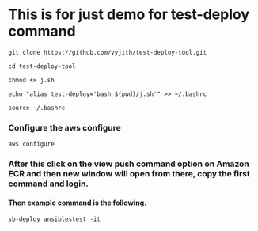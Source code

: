 # This is for just demo for test-deploy command

```
git clone https://github.com/vyjith/test-deploy-tool.git
```
```
cd test-deploy-tool
```
```
chmod +x j.sh
```
```
echo "alias test-deploy='bash $(pwd)/j.sh'" >> ~/.bashrc
```
```
source ~/.bashrc
```
### Configure the aws configure
```
aws configure
```
### After this click on the view push command option on Amazon ECR and then new window will open from there, copy the first command and login.

#### Then example command is the following.

```
sb-deploy ansiblestest -it
```
